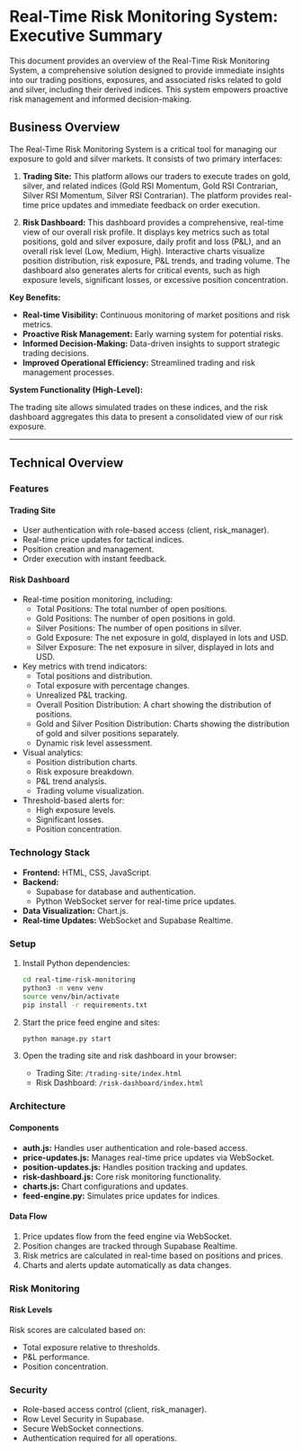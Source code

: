 # Real-Time Risk Monitoring System: Executive Summary

This document provides an overview of the Real-Time Risk Monitoring System, a comprehensive solution designed to provide immediate insights into our trading positions, exposures, and associated risks related to gold and silver, including their derived indices. This system empowers proactive risk management and informed decision-making.

## Business Overview

The Real-Time Risk Monitoring System is a critical tool for managing our exposure to gold and silver markets. It consists of two primary interfaces:

1.  **Trading Site:** This platform allows our traders to execute trades on gold, silver, and related indices (Gold RSI Momentum, Gold RSI Contrarian, Silver RSI Momentum, Silver RSI Contrarian). The platform provides real-time price updates and immediate feedback on order execution.

2.  **Risk Dashboard:** This dashboard provides a comprehensive, real-time view of our overall risk profile. It displays key metrics such as total positions, gold and silver exposure, daily profit and loss (P&L), and an overall risk level (Low, Medium, High). Interactive charts visualize position distribution, risk exposure, P&L trends, and trading volume. The dashboard also generates alerts for critical events, such as high exposure levels, significant losses, or excessive position concentration.

**Key Benefits:**

*   **Real-time Visibility:** Continuous monitoring of market positions and risk metrics.
*   **Proactive Risk Management:** Early warning system for potential risks.
*   **Informed Decision-Making:** Data-driven insights to support strategic trading decisions.
*   **Improved Operational Efficiency:** Streamlined trading and risk management processes.

**System Functionality (High-Level):**

The trading site allows simulated trades on these indices, and the risk dashboard aggregates this data to present a consolidated view of our risk exposure.

---

## Technical Overview 

### Features

#### Trading Site

*   User authentication with role-based access (client, risk\_manager).
*   Real-time price updates for tactical indices.
*   Position creation and management.
*   Order execution with instant feedback.

#### Risk Dashboard

*   Real-time position monitoring, including:
    *   Total Positions: The total number of open positions.
    *   Gold Positions: The number of open positions in gold.
    *   Silver Positions: The number of open positions in silver.
    *   Gold Exposure: The net exposure in gold, displayed in lots and USD.
    *   Silver Exposure: The net exposure in silver, displayed in lots and USD.
*   Key metrics with trend indicators:
    *   Total positions and distribution.
    *   Total exposure with percentage changes.
    *   Unrealized P&L tracking.
    *   Overall Position Distribution: A chart showing the distribution of positions.
    *   Gold and Silver Position Distribution: Charts showing the distribution of gold and silver positions separately.
    *   Dynamic risk level assessment.
*   Visual analytics:
    *   Position distribution charts.
    *   Risk exposure breakdown.
    *   P&L trend analysis.
    *   Trading volume visualization.
*   Threshold-based alerts for:
    *   High exposure levels.
    *   Significant losses.
    *   Position concentration.

### Technology Stack

*   **Frontend:** HTML, CSS, JavaScript.
*   **Backend:**
    *   Supabase for database and authentication.
    *   Python WebSocket server for real-time price updates.
*   **Data Visualization:** Chart.js.
*   **Real-time Updates:** WebSocket and Supabase Realtime.

### Setup

1.  Install Python dependencies:

    ```bash
    cd real-time-risk-monitoring
    python3 -m venv venv
    source venv/bin/activate
    pip install -r requirements.txt
    ```

2.  Start the price feed engine and sites:

    ```bash
    python manage.py start
    ```

3.  Open the trading site and risk dashboard in your browser:

    *   Trading Site: `/trading-site/index.html`
    *   Risk Dashboard: `/risk-dashboard/index.html`

### Architecture

#### Components

*   **auth.js:** Handles user authentication and role-based access.
*   **price-updates.js:** Manages real-time price updates via WebSocket.
*   **position-updates.js:** Handles position tracking and updates.
*   **risk-dashboard.js:** Core risk monitoring functionality.
*   **charts.js:** Chart configurations and updates.
*   **feed-engine.py:** Simulates price updates for indices.

#### Data Flow

1.  Price updates flow from the feed engine via WebSocket.
2.  Position changes are tracked through Supabase Realtime.
3.  Risk metrics are calculated in real-time based on positions and prices.
4.  Charts and alerts update automatically as data changes.

### Risk Monitoring

#### Risk Levels

Risk scores are calculated based on:

*   Total exposure relative to thresholds.
*   P&L performance.
*   Position concentration.

### Security

*   Role-based access control (client, risk\_manager).
*   Row Level Security in Supabase.
*   Secure WebSocket connections.
*   Authentication required for all operations.
